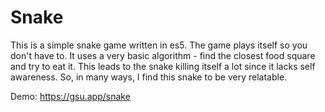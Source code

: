 # Snake

This is a simple snake game written in es5. The  game plays itself so you don't have to. It uses a very basic algorithm - find the closest food square and try to eat it. This leads to the snake killing itself a lot since it lacks self awareness. So, in many ways, I find this snake to be very relatable.

Demo: https://gsu.app/snake